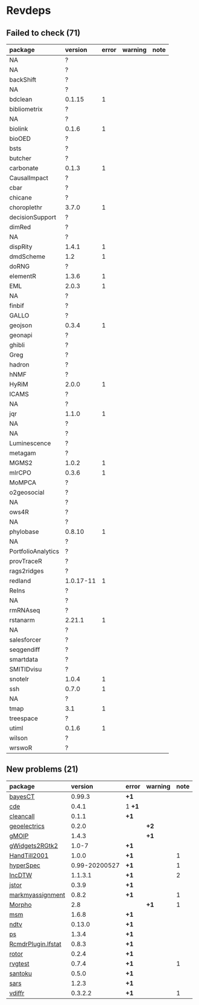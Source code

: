 # Revdeps

## Failed to check (71)

|package            |version   |error |warning |note |
|:------------------|:---------|:-----|:-------|:----|
|NA                 |?         |      |        |     |
|NA                 |?         |      |        |     |
|backShift          |?         |      |        |     |
|NA                 |?         |      |        |     |
|bdclean            |0.1.15    |1     |        |     |
|bibliometrix       |?         |      |        |     |
|NA                 |?         |      |        |     |
|biolink            |0.1.6     |1     |        |     |
|bioOED             |?         |      |        |     |
|bsts               |?         |      |        |     |
|butcher            |?         |      |        |     |
|carbonate          |0.1.3     |1     |        |     |
|CausalImpact       |?         |      |        |     |
|cbar               |?         |      |        |     |
|chicane            |?         |      |        |     |
|choroplethr        |3.7.0     |1     |        |     |
|decisionSupport    |?         |      |        |     |
|dimRed             |?         |      |        |     |
|NA                 |?         |      |        |     |
|dispRity           |1.4.1     |1     |        |     |
|dmdScheme          |1.2       |1     |        |     |
|doRNG              |?         |      |        |     |
|elementR           |1.3.6     |1     |        |     |
|EML                |2.0.3     |1     |        |     |
|NA                 |?         |      |        |     |
|finbif             |?         |      |        |     |
|GALLO              |?         |      |        |     |
|geojson            |0.3.4     |1     |        |     |
|geonapi            |?         |      |        |     |
|ghibli             |?         |      |        |     |
|Greg               |?         |      |        |     |
|hadron             |?         |      |        |     |
|hNMF               |?         |      |        |     |
|HyRiM              |2.0.0     |1     |        |     |
|ICAMS              |?         |      |        |     |
|NA                 |?         |      |        |     |
|jqr                |1.1.0     |1     |        |     |
|NA                 |?         |      |        |     |
|NA                 |?         |      |        |     |
|Luminescence       |?         |      |        |     |
|metagam            |?         |      |        |     |
|MGMS2              |1.0.2     |1     |        |     |
|mlrCPO             |0.3.6     |1     |        |     |
|MoMPCA             |?         |      |        |     |
|o2geosocial        |?         |      |        |     |
|NA                 |?         |      |        |     |
|ows4R              |?         |      |        |     |
|NA                 |?         |      |        |     |
|phylobase          |0.8.10    |1     |        |     |
|NA                 |?         |      |        |     |
|PortfolioAnalytics |?         |      |        |     |
|provTraceR         |?         |      |        |     |
|rags2ridges        |?         |      |        |     |
|redland            |1.0.17-11 |1     |        |     |
|ReIns              |?         |      |        |     |
|NA                 |?         |      |        |     |
|rmRNAseq           |?         |      |        |     |
|rstanarm           |2.21.1    |1     |        |     |
|NA                 |?         |      |        |     |
|salesforcer        |?         |      |        |     |
|seqgendiff         |?         |      |        |     |
|smartdata          |?         |      |        |     |
|SMITIDvisu         |?         |      |        |     |
|snotelr            |1.0.4     |1     |        |     |
|ssh                |0.7.0     |1     |        |     |
|NA                 |?         |      |        |     |
|tmap               |3.1       |1     |        |     |
|treespace          |?         |      |        |     |
|utiml              |0.1.6     |1     |        |     |
|wilson             |?         |      |        |     |
|wrswoR             |?         |      |        |     |

## New problems (21)

|package                                             |version       |error    |warning |note |
|:---------------------------------------------------|:-------------|:--------|:-------|:----|
|[bayesCT](problems.md#bayesct)                      |0.99.3        |__+1__   |        |     |
|[cde](problems.md#cde)                              |0.4.1         |1 __+1__ |        |     |
|[cleancall](problems.md#cleancall)                  |0.1.1         |__+1__   |        |     |
|[geoelectrics](problems.md#geoelectrics)            |0.2.0         |         |__+2__  |     |
|[gMOIP](problems.md#gmoip)                          |1.4.3         |         |__+1__  |     |
|[gWidgets2RGtk2](problems.md#gwidgets2rgtk2)        |1.0-7         |__+1__   |        |     |
|[HandTill2001](problems.md#handtill2001)            |1.0.0         |__+1__   |        |1    |
|[hyperSpec](problems.md#hyperspec)                  |0.99-20200527 |__+1__   |        |1    |
|[IncDTW](problems.md#incdtw)                        |1.1.3.1       |__+1__   |        |2    |
|[jstor](problems.md#jstor)                          |0.3.9         |__+1__   |        |     |
|[markmyassignment](problems.md#markmyassignment)    |0.8.2         |__+1__   |        |1    |
|[Morpho](problems.md#morpho)                        |2.8           |         |__+1__  |1    |
|[msm](problems.md#msm)                              |1.6.8         |__+1__   |        |     |
|[ndtv](problems.md#ndtv)                            |0.13.0        |__+1__   |        |     |
|[ps](problems.md#ps)                                |1.3.4         |__+1__   |        |     |
|[RcmdrPlugin.lfstat](problems.md#rcmdrpluginlfstat) |0.8.3         |__+1__   |        |     |
|[rotor](problems.md#rotor)                          |0.2.4         |__+1__   |        |     |
|[rvgtest](problems.md#rvgtest)                      |0.7.4         |__+1__   |        |1    |
|[santoku](problems.md#santoku)                      |0.5.0         |__+1__   |        |     |
|[sars](problems.md#sars)                            |1.2.3         |__+1__   |        |     |
|[vdiffr](problems.md#vdiffr)                        |0.3.2.2       |__+1__   |        |1    |

